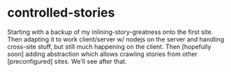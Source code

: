 # controlled-stories
Starting with a backup of my inlining-story-greatness onto the first site.
Then adapting it to work client/server w/ nodejs on the server and handling cross-site stuff, but still much happening on the client.
Then [hopefully soon] adding abstraction which allows crawling stories from other [preconfigured] sites.
We'll see after that.